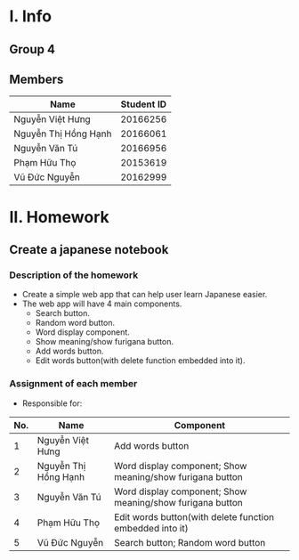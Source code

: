 # **I. Info** #

## Group **4** ##
## Members ##
|Name|Student ID|
|----|----------|
|Nguyễn Việt Hưng|20166256|
|Nguyễn Thị Hồng Hạnh|20166061|
|Nguyễn Văn Tú|20166956|
|Phạm Hữu Thọ|20153619|
|Vũ Đức Nguyễn|20162999|

# **II. Homework** #
## Create a japanese notebook
### Description of the homework ###
* Create a simple web app that can help user learn Japanese easier.
* The web app will have 4 main components. 
    * Search button.
    * Random word button.
    * Word display component.
    * Show meaning/show furigana button.
    * Add words button.
    * Edit words button(with delete function embedded into it).

### Assignment of each member ###
* Responsible for:

|No.|Name|Component|
|---|----|-----|
|1|Nguyễn Việt Hưng|Add words button|
|2|Nguyễn Thị Hồng Hạnh|Word display component; Show meaning/show furigana button|
|3|Nguyễn Văn Tú|Word display component; Show meaning/show furigana button|
|4|Phạm Hữu Thọ|Edit words button(with delete function embedded into it)|
|5|Vũ Đức Nguyễn|Search button; Random word button|
